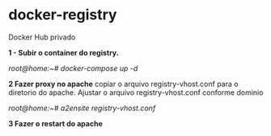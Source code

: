 # docker-registry
Docker Hub privado


**1 - Subir o container do registry.**

_root@home:~# docker-compose up -d_

**2 Fazer proxy no apache**
copiar o arquivo registry-vhost.conf para o diretorio do apache.
Ajustar o arquivo registry-vhost.conf conforme dominio

_root@home:~# a2ensite registry-vhost.conf_

**3 Fazer o restart do apache**


